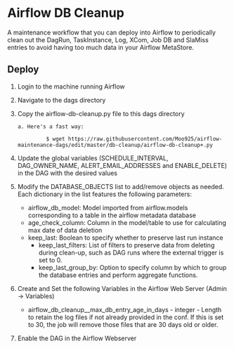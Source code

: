 # Airflow DB Cleanup

A maintenance workflow that you can deploy into Airflow to periodically clean out the DagRun, TaskInstance, Log, XCom, Job DB and SlaMiss entries to avoid having too much data in your Airflow MetaStore.

## Deploy

1. Login to the machine running Airflow

2. Navigate to the dags directory

3. Copy the airflow-db-cleanup.py file to this dags directory

       a. Here's a fast way:

                $ wget https://raw.githubusercontent.com/Moo925/airflow-maintenance-dags/edit/master/db-cleanup/airflow-db-cleanup+.py
        
4. Update the global variables (SCHEDULE_INTERVAL, DAG_OWNER_NAME, ALERT_EMAIL_ADDRESSES and ENABLE_DELETE) in the DAG with the desired values

5. Modify the DATABASE_OBJECTS list to add/remove objects as needed. Each dictionary in the list features the following parameters:
    - airflow_db_model: Model imported from airflow.models corresponding to a table in the airflow metadata database
    - age_check_column: Column in the model/table to use for calculating max date of data deletion
    - keep_last: Boolean to specify whether to preserve last run instance
        - keep_last_filters: List of filters to preserve data from deleting during clean-up, such as DAG runs where the external trigger is set to 0. 
        - keep_last_group_by: Option to specify column by which to group the database entries and perform aggregate functions.

6. Create and Set the following Variables in the Airflow Web Server (Admin -> Variables)

    - airflow_db_cleanup__max_db_entry_age_in_days - integer - Length to retain the log files if not already provided in the conf. If this is set to 30, the job will remove those files that are 30 days old or older.

7. Enable the DAG in the Airflow Webserver

